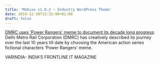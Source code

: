 ```yaml
---
title: 'Mobixo v1.0.2 – Industry WordPress Theme'
date: 2019-12-30T13:32:00+01:00
draft: false
---
```


[DMRC uses 'Power Rangers' meme to document its decade long progress](https://varindia.com/news/dmrc-uses-power-rangers-meme-to-document-its-decade-long-progress#.XgnvahkqV0g.blogger): Delhi Metro Rail Corporation (DMRC) has creatively described its journey over the last 10 years till date by choosing the American action series fictional characters ‘Power Rangers’ meme.  
  
VARINDIA- INDIA'S FRONTLINE IT MAGAZINE